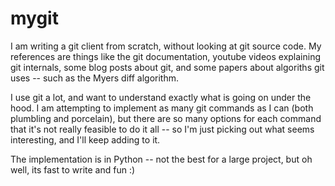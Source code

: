 # mygit
I am writing a git client from scratch, without looking at git source code. My references are things like the git documentation, youtube videos explaining git internals, some blog posts about git, and some papers about algoriths git uses -- such as the Myers diff algorithm. 

I use git a lot, and want to understand exactly what is going on under the hood. I am attempting to implement as many git commands as I can (both plumbling and porcelain), but there are so many options for each command that it's not really feasible to do it all -- so I'm just picking out what seems interesting, and I'll keep adding to it. 

The implementation is in Python -- not the best for a large project, but oh well, its fast to write and fun :)